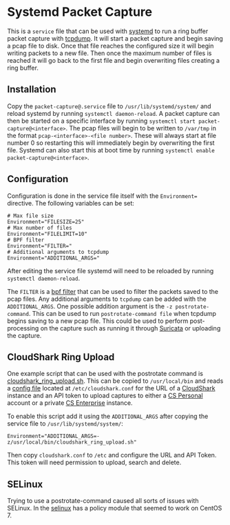 # Systemd Packet Capture

This is a `service` file that can be used with
[systemd](https://www.freedesktop.org/wiki/Software/systemd/)
to run a ring buffer packet capture with [tcpdump](http://www.tcpdump.org/). It
will start a packet capture and begin saving a pcap file to disk. Once that file
reaches the configured size it will begin writing packets to a new file. Then
once the maximum number of files is reached it will go back to the first file
and begin overwriting files creating a ring buffer.

## Installation

Copy the `packet-capture@.service` file to `/usr/lib/systemd/system/` and reload
systemd by running `systemctl daemon-reload`. A packet capture can then be
started on a specific interface by running `systemctl start
packet-capture@<interface>`. The pcap files will begin to be written to
`/var/tmp` in the format `pcap-<interface>-<file number>`. These will always
start at file number 0 so restarting this will immediately begin by overwriting
the first file. Systemd can also start this at boot time by running `systemctl
enable packet-capture@<interface>`.

## Configuration

Configuration is done in the service file itself with the `Environment=`
directive. The following variables can be set:

```
# Max file size
Environment="FILESIZE=25"
# Max number of files
Environment="FILELIMIT=10"
# BPF filter
Environment="FILTER="
# Additional arguments to tcpdump
Environment="ADDITIONAL_ARGS="
```

After editing the service file systemd will need to be reloaded by running
`systemctl daemon-reload`.

The `FILTER` is a [bpf filter](http://biot.com/capstats/bpf.html) that can be
used to filter the packets saved to the pcap files. Any additional arguments to
`tcpdump` can be added with the `ADDITIONAL_ARGS`. One possible addition
argument is the `-z postrotate-command`. This can be used to run
`postrotate-command file` when tcpdump begins saving to a new pcap file. This
could be used to perform post-processing on the capture such as running it
through [Suricata](https://suricata-ids.org/) or uploading the capture.

## CloudShark Ring Upload

One example script that can be used with the postrotate command is
[cloudshark_ring_upload.sh](/cloudshark_ring_upload.sh). This can be copied to
`/usr/local/bin` and reads a [config file](/cloudshark.conf) located at
`/etc/cloudshark.conf` for the URL of a [CloudShark](https://cloudshark.io/) instance
and an API token to upload captures to either a
[CS Personal](https://cloudshark.io/products/personal/) account or a private 
[CS Enterprise](https://cloudshark.io/products/enterprise/) instance.

To enable this script add it using the `ADDITIONAL_ARGS` after copying the
service file to `/usr/lib/systemd/system/`:

```
Environment="ADDITIONAL_ARGS=-z/usr/local/bin/cloudshark_ring_upload.sh"
```

Then copy `cloudshark.conf` to `/etc` and configure the URL and API Token. This
token will need permission to upload, search and delete.

## SELinux

Trying to use a postrotate-command caused all sorts of issues with SELinux. In
the [selinux](/selinux) has a policy module that seemed to work on CentOS 7.
